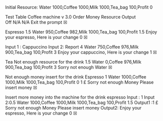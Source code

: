 Initial Resource: Water 1000,Coffee 1000,Milk 1000,Tea_bag 100,Profit 0



Test Table Coffee machine v 3.0
Order	Money	Resource	Output	
Off	N/A	N/A	Exit the prompt	☒

Espresso	1.5	Water 950,Coffee 982,Milk 1000,Tea_bag 100,Profit 1.5	Enjoy your espresso, Here is your change 0	☒

Input 1 : Cappuccino
Input 2: Report	4	Water 750,Coffee 976,Milk 900,Tea_bag 100,Profit 3	Enjoy your cappuccino, Here is your change 1	☒

Tea
Not enough resource for the drink	1.5	Water 0,Coffee 976,Milk 900,Tea_bag 100,Profit 3	Sorry not enough Water	☒

Not enough money insert for the drink
Espresso	1	Water 1000,Coffee 1000,Milk 1000,Tea_bag 100,Profit 0	1 £ Sorry not enough Money
Please insert money	☒

Insert more money into the machine for the drink espresso	Input : 1
Input 2:0.5	Water 1000,Coffee 1000,Milk 1000,Tea_bag 100,Profit 1.5	Output1 :1 £ Sorry not enough Money
Please insert money
Output2: Enjoy your espresso, Here is your change 0	☒



